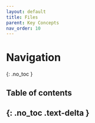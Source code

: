 ```yaml
---
layout: default
title: Files
parent: Key Concepts
nav_order: 10
---
```


# Navigation
{: .no_toc }

## Table of contents
{: .no_toc .text-delta }
---
